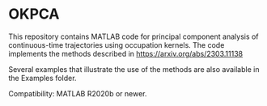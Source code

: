 # OKPCA
This repository contains MATLAB code for principal component analysis of continuous-time trajectories using occupation kernels. The code implements the methods described in https://arxiv.org/abs/2303.11138

Several examples that illustrate the use of the methods are also available in the Examples folder.

Compatibility: MATLAB R2020b or newer.
